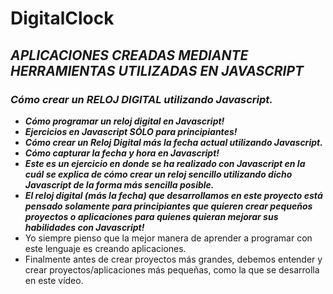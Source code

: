 # DigitalClock

## **_APLICACIONES CREADAS MEDIANTE HERRAMIENTAS UTILIZADAS EN JAVASCRIPT_**

### **_Cómo crear un RELOJ DIGITAL utilizando Javascript._**

- **_Cómo programar un reloj digital en Javascript!_**
- **_Ejercicios en Javascript SÓLO para principiantes!_**
- **_Cómo crear un Reloj Digital más la fecha actual utilizando Javascript._**
- **_Cómo capturar la fecha y hora en Javascript!_**
- **_Este es un ejercicio en donde se ha realizado con Javascript en la cuál se explica de cómo crear un reloj sencillo utilizando dicho Javascript de la forma más sencilla posible._**
- **_El reloj digital (más la fecha) que desarrollamos en este proyecto está pensado solamente para principiantes que quieren crear pequeños proyectos o aplicaciones para quienes quieran mejorar sus habilidades con Javascript!_**
- Yo siempre pienso que la mejor manera de aprender a programar con este lenguaje es creando aplicaciones.
- Finalmente antes de crear proyectos más grandes, debemos entender y crear proyectos/aplicaciones más pequeñas, como la que se desarrolla en este vídeo.
